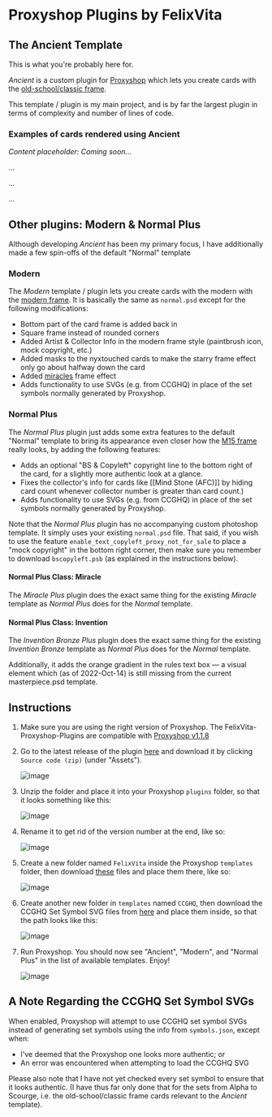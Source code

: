 # Proxyshop Plugins by FelixVita

## The Ancient Template

This is what you're probably here for.

_Ancient_ is a custom plugin for [Proxyshop](https://github.com/MrTeferi/MTG-Proxyshop.git) which lets you create cards with the [old-school/classic frame](https://scryfall.com/search?q=%28frame%3A1993+or+frame%3A1997%29).

This template / plugin is my main project, and is by far the largest plugin in terms of complexity and number of lines of code.

### Examples of cards rendered using Ancient

_Content placeholder: Coming soon..._

...

...

...

## Other plugins: Modern & Normal Plus

Although developing _Ancient_ has been my primary focus, I have additionally made a few spin-offs of the default "Normal" template

### Modern

The _Modern_ template / plugin lets you create cards with the modern with the [modern frame](https://scryfall.com/search?q=frame%3Amodern+-is%3Adigital).
It is basically the same as `normal.psd` except for the following modifications:

- Bottom part of the card frame is added back in
- Square frame instead of rounded corners
- Added Artist & Collector Info in the modern frame style (paintbrush icon, mock copyright, etc.)
- Added masks to the nyxtouched cards to make the starry frame effect only go about halfway down the card
- Added [miracles](https://scryfall.com/search?q=frame%3Amiracle) frame effect
- Adds functionality to use SVGs (e.g. from CCGHQ) in place of the set symbols normally generated by Proxyshop.

### Normal Plus

The _Normal Plus_ plugin just adds some extra features to the default "Normal" template to bring its appearance even closer how the [M15 frame](https://scryfall.com/search?q=frame%3Am15+-is%3Adigital) really looks, by adding the following features:

- Adds an optional "BS & Copyleft" copyright line to the bottom right of the card, for a slightly more authentic look at a glance.
- Fixes the collector's info for cards like [[Mind Stone (AFC)]] by hiding card count whenever collector number is greater than card count.)
- Adds functionality to use SVGs (e.g. from CCGHQ) in place of the set symbols normally generated by Proxyshop.

Note that the _Normal Plus_ plugin has no accompanying custom photoshop template. It simply uses your existing `normal.psd` file. That said, if you wish to use the feature `enable_text_copyleft_proxy_not_for_sale` to place a "mock copyright" in the bottom right corner, then make sure you remember to download `bscopyleft.psb` (as explained in the instructions below).

#### Normal Plus Class: Miracle

The _Miracle Plus_ plugin does the exact same thing for the existing _Miracle_ template as _Normal Plus_ does for the _Normal_ template.

#### Normal Plus Class: Invention

The _Invention Bronze Plus_ plugin does the exact same thing for the existing _Invention Bronze_ template as _Normal Plus_ does for the _Normal_ template.

Additionally, it adds the orange gradient in the rules text box — a visual element which (as of 2022-Oct-14) is still missing from the current masterpiece.psd template.

## Instructions

1. Make sure you are using the right version of Proxyshop. The FelixVita-Proxyshop-Plugins are compatible with [Proxyshop v1.1.8](https://github.com/MrTeferi/MTG-Proxyshop/releases/tag/v1.1.8)

1. Go to the latest release of the plugin [here](https://github.com/HelixVita/FelixVita-Proxyshop-Plugins/releases/latest) and download it by clicking `Source code (zip)` (under "Assets").

    ![image](https://user-images.githubusercontent.com/102387379/191358011-81f4138c-8ed8-45ae-a532-17d5931a6524.png)

1. Unzip the folder and place it into your Proxyshop `plugins` folder, so that it looks something like this:

    ![image](https://user-images.githubusercontent.com/102387379/191348877-72feeadd-28c0-4002-b48d-1a83ddcab31e.png)

1. Rename it to get rid of the version number at the end, like so:

    ![image](https://user-images.githubusercontent.com/102387379/191352722-b02ab966-e3b4-4a0f-86cb-b4ac2661af1f.png)

1. Create a new folder named `FelixVita` inside the Proxyshop `templates` folder, then download [these](https://drive.google.com/drive/folders/1EqmL85czp44qWXaSpmN-DSJk430ocMkN?usp=sharing) files and place them there, like so:

    ![image](https://user-images.githubusercontent.com/102387379/193914068-3e5020e9-c823-4f09-868d-c7a2c5a06c73.png)

1. Create another new folder in `templates` named `CCGHQ`, then download the CCGHQ Set Symbol SVG files from [here](https://www.dropbox.com/sh/66vu99o8e4yo2vy/AAAijXj6WEoPbcn2Mxeafjzqa) and place them inside, so that the path looks like this:

    ![image](https://user-images.githubusercontent.com/102387379/191598378-3e36f318-6345-49e6-9be0-d210b594c387.png)

1. Run Proxyshop. You should now see "Ancient", "Modern", and "Normal Plus" in the list of available templates. Enjoy!

    ![image](https://user-images.githubusercontent.com/102387379/191357752-ebe486c1-59d9-480f-bb55-639ba64a7753.png)

## A Note Regarding the CCGHQ Set Symbol SVGs

When enabled, Proxyshop will attempt to use CCGHQ set symbol SVGs instead of generating set symbols using the info from `symbols.json`, except when:

- I've deemed that the Proxyshop one looks more authentic; or
- An error was encountered when attempting to load the CCGHQ SVG

Please also note that I have not yet checked every set symbol to ensure that it looks authentic. (I have thus far only done that for the sets from Alpha to Scourge, i.e. the old-school/classic frame cards relevant to the _Ancient_ template).
